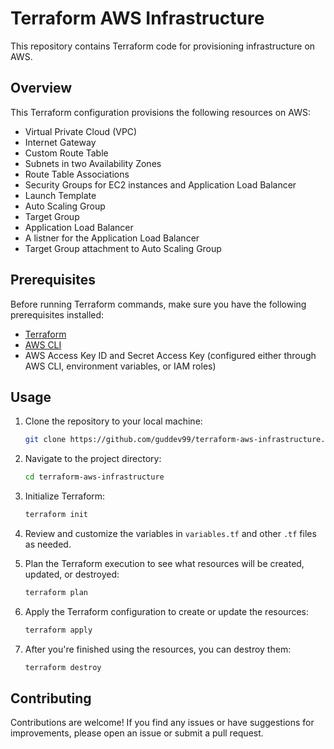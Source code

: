 # Terraform AWS Infrastructure

This repository contains Terraform code for provisioning infrastructure on AWS.

## Overview

This Terraform configuration provisions the following resources on AWS:
- Virtual Private Cloud (VPC)
- Internet Gateway
- Custom Route Table
- Subnets in two Availability Zones
- Route Table Associations
- Security Groups for EC2 instances and Application Load Balancer
- Launch Template
- Auto Scaling Group
- Target Group
- Application Load Balancer
- A listner for the Application Load Balancer
- Target Group attachment to Auto Scaling Group

## Prerequisites

Before running Terraform commands, make sure you have the following prerequisites installed:
- [Terraform](https://www.terraform.io/downloads.html)
- [AWS CLI](https://aws.amazon.com/cli/)
- AWS Access Key ID and Secret Access Key (configured either through AWS CLI, environment variables, or IAM roles)

## Usage

1. Clone the repository to your local machine:
   ```bash
   git clone https://github.com/guddev99/terraform-aws-infrastructure.git
   ```

2. Navigate to the project directory:
   ```bash
   cd terraform-aws-infrastructure
   ```

3. Initialize Terraform:
   ```bash
   terraform init
   ```

4. Review and customize the variables in `variables.tf` and other `.tf` files as needed.

5. Plan the Terraform execution to see what resources will be created, updated, or destroyed:
   ```bash
   terraform plan
   ```

6. Apply the Terraform configuration to create or update the resources:
   ```bash
   terraform apply
   ```

7. After you're finished using the resources, you can destroy them:
   ```bash
   terraform destroy
   ```

## Contributing
Contributions are welcome! If you find any issues or have suggestions for improvements, please open an issue or submit a pull request.